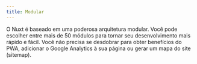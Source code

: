 ```yaml
---
title: Modular
---
```

O Nuxt é baseado em uma poderosa arquitetura modular. Você pode escolher entre mais de 50 módulos para tornar seu desenvolvimento mais rápido e fácil. Você não precisa se desdobrar para obter benefícios do PWA, adicionar o Google Analytics à sua página ou gerar um mapa do site (sitemap).

<!-- Nuxt is based on a powerful modular architecture. You can choose from more than 50 modules to make your development faster and easier. You don't have to reinvent the wheel to get PWA benefits, add Google Analytics to your page or generate a sitemap. -->
